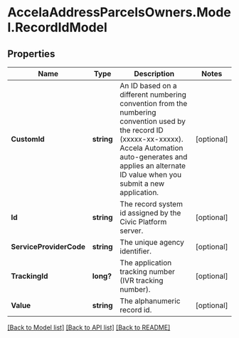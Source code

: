 # AccelaAddressParcelsOwners.Model.RecordIdModel
## Properties

Name | Type | Description | Notes
------------ | ------------- | ------------- | -------------
**CustomId** | **string** | An ID based on a different numbering convention from the numbering convention used by the record ID (xxxxx-xx-xxxxx). Accela Automation auto-generates and applies an alternate ID value when you submit a new application. | [optional] 
**Id** | **string** | The record system id assigned by the Civic Platform server. | [optional] 
**ServiceProviderCode** | **string** | The unique agency identifier. | [optional] 
**TrackingId** | **long?** | The application tracking number (IVR tracking number). | [optional] 
**Value** | **string** | The alphanumeric record id. | [optional] 

[[Back to Model list]](../README.md#documentation-for-models) [[Back to API list]](../README.md#documentation-for-api-endpoints) [[Back to README]](../README.md)


